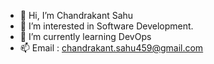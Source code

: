 - 👋 Hi, I’m Chandrakant Sahu
- 👀 I’m interested in Software Development.
- 🌱 I’m currently learning DevOps
- 📫 Email : chandrakant.sahu459@gmail.com

<!---
ChandrakantSahu17/ChandrakantSahu17 is a ✨ special ✨ repository because its `README.md` (this file) appears on your GitHub profile.
You can click the Preview link to take a look at your changes.
--->
